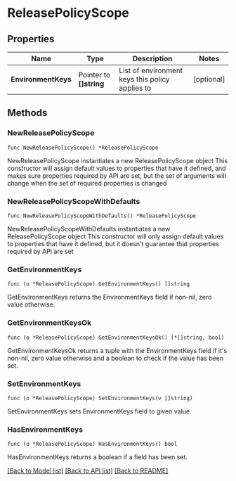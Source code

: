 # ReleasePolicyScope

## Properties

Name | Type | Description | Notes
------------ | ------------- | ------------- | -------------
**EnvironmentKeys** | Pointer to **[]string** | List of environment keys this policy applies to | [optional] 

## Methods

### NewReleasePolicyScope

`func NewReleasePolicyScope() *ReleasePolicyScope`

NewReleasePolicyScope instantiates a new ReleasePolicyScope object
This constructor will assign default values to properties that have it defined,
and makes sure properties required by API are set, but the set of arguments
will change when the set of required properties is changed

### NewReleasePolicyScopeWithDefaults

`func NewReleasePolicyScopeWithDefaults() *ReleasePolicyScope`

NewReleasePolicyScopeWithDefaults instantiates a new ReleasePolicyScope object
This constructor will only assign default values to properties that have it defined,
but it doesn't guarantee that properties required by API are set

### GetEnvironmentKeys

`func (o *ReleasePolicyScope) GetEnvironmentKeys() []string`

GetEnvironmentKeys returns the EnvironmentKeys field if non-nil, zero value otherwise.

### GetEnvironmentKeysOk

`func (o *ReleasePolicyScope) GetEnvironmentKeysOk() (*[]string, bool)`

GetEnvironmentKeysOk returns a tuple with the EnvironmentKeys field if it's non-nil, zero value otherwise
and a boolean to check if the value has been set.

### SetEnvironmentKeys

`func (o *ReleasePolicyScope) SetEnvironmentKeys(v []string)`

SetEnvironmentKeys sets EnvironmentKeys field to given value.

### HasEnvironmentKeys

`func (o *ReleasePolicyScope) HasEnvironmentKeys() bool`

HasEnvironmentKeys returns a boolean if a field has been set.


[[Back to Model list]](../README.md#documentation-for-models) [[Back to API list]](../README.md#documentation-for-api-endpoints) [[Back to README]](../README.md)


